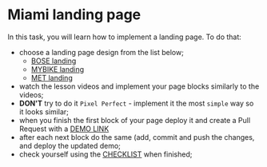 # Miami landing page

In this task, you will learn how to implement a landing page. To do that:

- choose a landing page design from the list below;
  - [BOSE landing](https://www.figma.com/file/OMjQNb3hg1LKMV4OwyQ3Ao/BOSE?node-id=0%3A1)
  - [MYBIKE landing](https://www.figma.com/file/NZQAIydtHo5QkINyGLHNcq/BIKE-New-Version?node-id=0%3A1)
  - [MET landing](https://www.figma.com/file/lSR1m42L9YwzQwzzxKwHpw/THE-MET)
- watch the lesson videos and implement your page blocks similarly to the videos;
- **DON'T** try to do it `Pixel Perfect` - implement it the most `simple` way so it looks similar;
- when you finish the first block of your page deploy it and create a Pull Request with a [DEMO LINK](https://IVxVI.github.io/layout_miami/)
- after each next block do the same (add, commit and push the changes, and deploy the updated demo;
- check yourself using the [CHECKLIST](https://github.com/mate-academy/layout_miami/blob/master/checklist.md) when finished;
